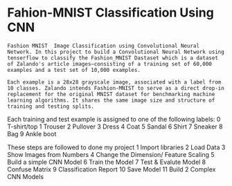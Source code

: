 # Fahion-MNIST Classification Using CNN

    Fashion MNIST  Image Classification using Convolutional Neural Network. In this project to build a Convolutional Neural Network using tenserflow to classify the Fashion_MNIST Dastaset which is a dataset of Zalando's article images—consisting of a training set of 60,000 examples and a test set of 10,000 examples. 
    
    Each example is a 28x28 grayscale image, associated with a label from 10 classes. Zalando intends Fashion-MNIST to serve as a direct drop-in replacement for the original MNIST dataset for benchmarking machine learning algorithms. It shares the same image size and structure of training and testing splits.
    
Each training and test example is assigned to one of the following labels:
0 T-shirt/top
1 Trouser
2 Pullover
3 Dress
4 Coat
5 Sandal
6 Shirt
7 Sneaker
8 Bag
9 Ankle boot   

These steps are followed to done my project
1 Import libraries
2 Load Data 
3 Show Images from Numbers
4 Change the Dimension/ Feature Scaling
5 Build a simple CNN Model
6 Train the Model
7 Test & Evalute Model
8 Confuse Matrix
9 Classification Report
10 Save Model
11 Build 2 Complex CNN Models

